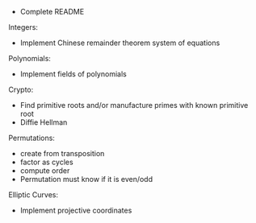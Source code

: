 - Complete README

Integers:
* Implement Chinese remainder theorem system of equations

Polynomials:
* Implement fields of polynomials

Crypto:
* Find primitive roots and/or manufacture primes with known primitive root
* Diffie Hellman


Permutations:
 * create from transposition
 * factor as cycles
 * compute order
 * Permutation must know if it is even/odd

Elliptic Curves:
* Implement projective coordinates
